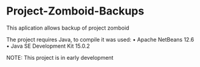 # Project-Zomboid-Backups
This aplication allows backup of project zomboid

The project requires Java, to compile it was used:
• Apache NetBeans 12.6
• Java SE Development Kit 15.0.2

NOTE: This project is in early development
